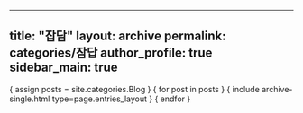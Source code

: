  ---
  title: "잡담"
  layout: archive
  permalink: categories/잠답
  author_profile: true
  sidebar_main: true
  ---
  
  { assign posts = site.categories.Blog }
  { for post in posts } { include archive-single.html type=page.entries_layout } { endfor }
